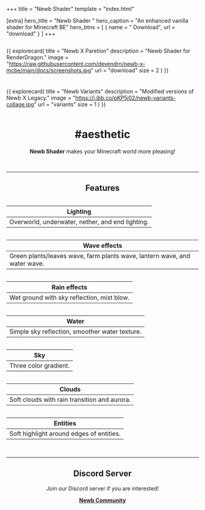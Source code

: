 +++
title = "Newb Shader"
template = "index.html"

[extra]
hero_title = "Newb Shader <i class='hero__title-hat fa-solid fa-wand-magic-sparkles'></i>"
hero_caption = "An enhanced vanilla shader for Minecraft BE"
hero_btns = [
    { name = "<i class='fa fa-download'></i> Download", url = "download" }
]
+++

<div style="width: 100%; display: flex; flex-wrap: wrap; gap: 10px;">

{{ explorecard(
    title = "Newb X Paretion"
    description = "Newb Shader for RenderDragon."
    image = "https://raw.githubusercontent.com/devendrn/newb-x-mcbe/main/docs/screenshots.jpg"
    url = "download"
    size = 2
) }}

{{ explorecard(
    title = "Newb Variants"
    description = "Modified versions of Newb X Legacy."
    image = "https://i.ibb.co/pKP5j02/newb-variants-collage.jpg"
    url = "variants"
    size = 1
) }}

</div>


<div style="text-align: center;">

# #aesthetic

**Newb Shader** makes your Minecraft world more pleasing!

<br>

---

## Features

<div style="display: flex; flex-wrap: wrap;">

| Lighting |
| - |
| Overworld, underwater, nether, and end lighting. |

| Wave effects |
| - |
| Green plants/leaves wave, farm plants wave, lantern wave, and water wave. |

| Rain effects |
| - |
| Wet ground with sky reflection, mist blow. |

| Water|
| - |
| Simple sky reflection, smoother water texture.  |

| Sky |
| - |
| Three color gradient.  |

| Clouds |
| - |
| Soft clouds with rain transition and aurora. |

| Entities |
| - |
| Soft highlight around edges of entities. |

</div>
<br>

---

## Discord Server

Join our Discord server if you are interested!

**[<i class='fa-brands fa-discord'></i> Newb Community](https://discord.gg/newb-community-844591537430069279)**

</div>

<style>

.hero__title {
  background: linear-gradient(80deg, hsl(10,100%,60%) 0%, hsl(220,100%,60%) 100%);
  background-clip: text;
  -webkit-background-clip: text;
  -webkit-text-fill-color: transparent;
}

.hero__title-hat {
  font-size: 56px;
  animation-name: rotating;
  animation-duration: 10s;
  animation-iteration-count: infinite;
  animation-timing-function: ease-in-out;
}
 
@keyframes rotating {
  0% { transform: rotate(0deg); opacity: 1.0; }
  92% { transform: rotate(0deg); opacity: 0.5; }
  100% { transform: rotate(360deg); opacity: 1.0; }
}

</style>

